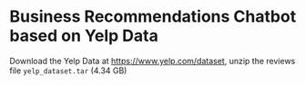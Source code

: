 # Business Recommendations Chatbot based on Yelp Data

Download the Yelp Data at https://www.yelp.com/dataset, unzip the reviews file `yelp_dataset.tar` (4.34 GB)
